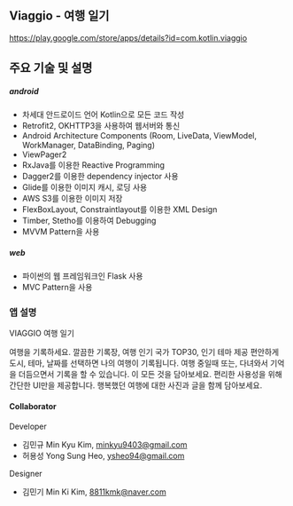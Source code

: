 ## Viaggio - 여행 일기
https://play.google.com/store/apps/details?id=com.kotlin.viaggio

## 주요 기술 및 설명

##### android
+ 차세대 안드로이드 언어 Kotlin으로 모든 코드 작성
+ Retrofit2, OKHTTP3을 사용하여 웹서버와 통신
+ Android Architecture Components (Room, LiveData, ViewModel, WorkManager, DataBinding, Paging)
+ ViewPager2 
+ RxJava를 이용한 Reactive Programming
+ Dagger2를 이용한 dependency injector 사용
+ Glide를 이용한 이미지 캐시, 로딩 사용
+ AWS S3를 이용한 이미지 저장
+ FlexBoxLayout, Constraintlayout를 이용한 XML Design
+ Timber, Stetho를 이용하여 Debugging
+ MVVM Pattern을 사용

##### web
+ 파이썬의 웹 프레임워크인 Flask 사용
+ MVC Pattern을 사용

### 앱 설명

VIAGGIO 여행 일기

여행을 기록하세요.
깔끔한 기록장, 여행 인기 국가 TOP30, 인기 테마 제공
편안하게 도시, 테마, 날짜를 선택하면 나의 여행이 기록됩니다.
여행 중일때 또는, 다녀와서 기억을 더듬으면서 기록을 할 수 있습니다.
이 모든 것을 담아보세요.
편리한 사용성을 위해 간단한 UI만을 제공합니다.
행복했던 여행에 대한 사진과 글을 함께 담아보세요.

#### Collaborator

Developer
* 김민규 Min Kyu Kim, minkyu9403@gmail.com
* 허용성 Yong Sung Heo, ysheo94@gmail.com

Designer
* 김민기 Min Ki Kim, 8811kmk@naver.com
